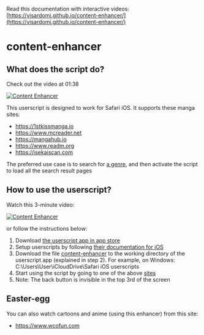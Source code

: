 Read this documentation with interactive videos: [https://visardomi.github.io/content-enhancer/](https://visardomi.github.io/content-enhancer/)

# content-enhancer
## What does the script do?
Check out the video at 01:38

[![Content Enhancer](https://i.ytimg.com/vi/ksu18epdfj0/maxresdefault.jpg)](https://youtu.be/ksu18epdfj0?t=98)

This userscript is designed to work for Safari iOS. It supports these manga sites:
* https://1stkissmanga.io
* https://www.mcreader.net
* https://mangahub.io
* https://www.readm.org
* https://isekaiscan.com

The preferred use case is to search for [a genre](https://mangahub.io/search?q=&order=LATEST&genre=action), and then activate the script to load all the search result pages

## How to use the userscript?
Watch this 3-minute video:

[![Content Enhancer](https://i.ytimg.com/vi/ksu18epdfj0/maxresdefault.jpg)](https://youtu.be/ksu18epdfj0)

or follow the instructions below:
1. Download [the userscript app in app store](https://apps.apple.com/us/app/userscripts/id1463298887)
2. Setup userscripts by following [their documentation for iOS](https://github.com/quoid/userscripts#usage)
3. Download the file [content-enhancer](https://github.com/VisarDomi/content-enhancer/releases/download/v1.4.0/content-enhancer.js) to the working directory of the userscript app (explained in step 2). For example, on Windows: C:\Users\User\iCloudDrive\Safari iOS userscripts
4. Start using the script by going to one of the above [sites](https://mangahub.io/search?q=&order=LATEST&genre=action)
5. Note: The back button is invisible in the top 3rd of the screen


## Easter-egg
You can also watch cartoons and anime (using this enhancer) from this site:
* https://www.wcofun.com
